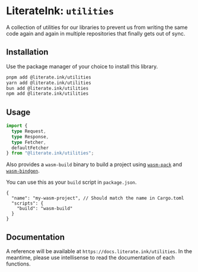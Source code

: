 # LiterateInk: `utilities`

A collection of utilities for our libraries to prevent us from writing the same code again and again in multiple repositories that finally gets out of sync.

## Installation

Use the package manager of your choice to install this library.

```bash
pnpm add @literate.ink/utilities
yarn add @literate.ink/utilities
bun add @literate.ink/utilities
npm add @literate.ink/utilities
```

## Usage

```typescript
import {
  type Request,
  type Response,
  type Fetcher,
  defaultFetcher
} from "@literate.ink/utilities";
```

Also provides a `wasm-build` binary to build a project using [`wasm-pack`](https://github.com/rustwasm/wasm-pack) and [`wasm-bindgen`](https://github.com/rustwasm/wasm-bindgen).

You can use this as your `build` script in `package.json`.

```jsonc
{
  "name": "my-wasm-project", // Should match the name in Cargo.toml
  "scripts": {
    "build": "wasm-build"
  }
}
```

## Documentation

A reference will be available at `https://docs.literate.ink/utilities`.
In the meantime, please use intellisense to read the documentation of each functions.
